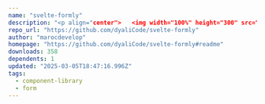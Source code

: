 ```yaml
---
name: "svelte-formly"
description: "<p align="center">   <img width="100%" height="300" src="./logo.png" alt="Svelte Formly" /> </p>"
repo_url: "https://github.com/dyaliCode/svelte-formly"
author: "marocdevelop"
homepage: "https://github.com/dyaliCode/svelte-formly#readme"
downloads: 358
dependents: 1
updated: "2025-03-05T18:47:16.996Z"
tags: 
  - component-library
  - form
---
```

